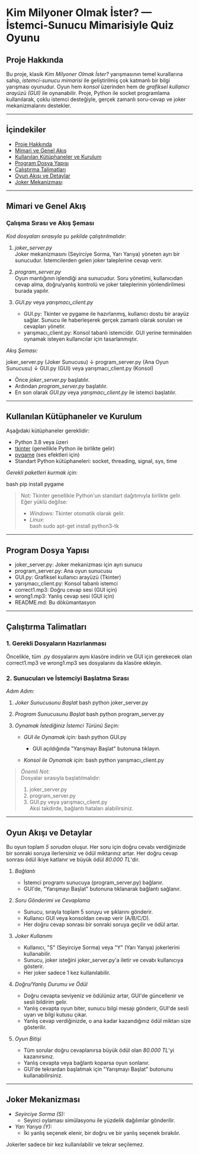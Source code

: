 # Kim Milyoner Olmak İster? — İstemci-Sunucu Mimarisiyle Quiz Oyunu

## Proje Hakkında

Bu proje, klasik *Kim Milyoner Olmak İster?* yarışmasının temel kurallarına sahip, *istemci-sunucu mimarisi* ile geliştirilmiş çok katmanlı bir bilgi yarışması oyunudur. Oyun hem *konsol* üzerinden hem de *grafiksel kullanıcı arayüzü (GUI)* ile oynanabilir. Proje, Python ile socket programlama kullanılarak, çoklu istemci desteğiyle, gerçek zamanlı soru-cevap ve joker mekanizmalarını destekler.

---

## İçindekiler

- [Proje Hakkında](#proje-hakkında)
- [Mimari ve Genel Akış](#mimari-ve-genel-akış)
- [Kullanılan Kütüphaneler ve Kurulum](#kullanılan-kütüphaneler-ve-kurulum)
- [Program Dosya Yapısı](#program-dosya-yapısı)
- [Çalıştırma Talimatları](#çalıştırma-talimatları)
- [Oyun Akışı ve Detaylar](#oyun-akışı-ve-detaylar)
- [Joker Mekanizması](#joker-mekanizması)

---

## Mimari ve Genel Akış

### Çalışma Sırası ve Akış Şeması

*Kod dosyaları sırasıyla şu şekilde çalıştırılmalıdır:*

1. *joker_server.py*  
   Joker mekanizmasını (Seyirciye Sorma, Yarı Yarıya) yöneten ayrı bir sunucudur. İstemcilerden gelen joker taleplerine cevap verir.

2. *program_server.py*  
   Oyun mantığının işlendiği ana sunucudur. Soru yönetimi, kullanıcıdan cevap alma, doğru/yanlış kontrolü ve joker taleplerinin yönlendirilmesi burada yapılır.

3. *GUI.py* veya *yarışmacı_client.py*  
   - GUI.py: Tkinter ve pygame ile hazırlanmış, kullanıcı dostu bir arayüz sağlar. Sunucu ile haberleşerek gerçek zamanlı olarak soruları ve cevapları yönetir.
   - yarışmacı_client.py: Konsol tabanlı istemcidir. GUI yerine terminalden oynamak isteyen kullanıcılar için tasarlanmıştır.

*Akış Şeması:*


joker_server.py (Joker Sunucusu)
             ↓
program_server.py (Ana Oyun Sunucusu)
             ↓
GUI.py (GUI) veya yarışmacı_client.py (Konsol)


- Önce *joker_server.py* başlatılır.
- Ardından *program_server.py* başlatılır.
- En son olarak *GUI.py* veya *yarışmacı_client.py* ile istemci başlatılır.

---

## Kullanılan Kütüphaneler ve Kurulum

Aşağıdaki kütüphaneler gereklidir:

- Python 3.8 veya üzeri
- [tkinter](https://docs.python.org/3/library/tkinter.html) (genellikle Python ile birlikte gelir)
- [pygame](https://www.pygame.org/) (ses efektleri için)
- Standart Python kütüphaneleri: socket, threading, signal, sys, time

*Gerekli paketleri kurmak için:*

bash
pip install pygame


> Not: Tkinter genellikle Python'un standart dağıtımıyla birlikte gelir. Eğer yüklü değilse:
> - *Windows:* Tkinter otomatik olarak gelir.
> - *Linux:*  
>   bash
>   sudo apt-get install python3-tk
>   

---

## Program Dosya Yapısı


- joker_server.py: Joker mekanizması için ayrı sunucu  
- program_server.py: Ana oyun sunucusu  
- GUI.py: Grafiksel kullanıcı arayüzü (Tkinter)  
- yarışmacı_client.py: Konsol tabanlı istemci  
- correct1.mp3: Doğru cevap sesi (GUI için)  
- wrong1.mp3: Yanlış cevap sesi (GUI için)  
- README.md: Bu dökümantasyon  


---

## Çalıştırma Talimatları

### 1. Gerekli Dosyaların Hazırlanması

Öncelikle, tüm .py dosyalarını aynı klasöre indirin ve GUI için gerekecek olan correct1.mp3 ve wrong1.mp3 ses dosyalarını da klasöre ekleyin.

### 2. Sunucuları ve İstemciyi Başlatma Sırası

*Adım Adım:*

1. *Joker Sunucusunu Başlat*
   bash
   python joker_server.py
   

2. *Program Sunucusunu Başlat*
   bash
   python program_server.py
   

3. *Oynamak İstediğiniz İstemci Türünü Seçin:*
   - *GUI ile Oynamak için:*
     bash
     python GUI.py
     
     - GUI açıldığında "Yarışmayı Başlat" butonuna tıklayın.
   - *Konsol ile Oynamak için:*
     bash
     python yarışmacı_client.py
     

> *Önemli Not:*  
> Dosyalar sırasıyla başlatılmalıdır:  
> 1. joker_server.py  
> 2. program_server.py  
> 3. GUI.py veya yarışmacı_client.py  
> Aksi takdirde, bağlantı hataları alabilirsiniz.

---

## Oyun Akışı ve Detaylar

Bu oyun toplam *5 sorudan* oluşur. Her soru için doğru cevabı verdiğinizde bir sonraki soruya ilerlersiniz ve ödül miktarınız artar. Her doğru cevap sonrası ödül ikiye katlanır ve büyük ödül *80.000 TL*'dir.

1. *Bağlantı*
   - İstemci programı sunucuya (program_server.py) bağlanır.
   - GUI'de, "Yarışmayı Başlat" butonuna tıklanarak bağlantı sağlanır.

2. *Soru Gönderimi ve Cevaplama*
   - Sunucu, sırayla toplam 5 soruyu ve şıklarını gönderir.
   - Kullanıcı GUI veya konsoldan cevap verir (A/B/C/D).
   - Her doğru cevap sonrası bir sonraki soruya geçilir ve ödül artar.

3. *Joker Kullanımı*
   - Kullanıcı, "S" (Seyirciye Sorma) veya "Y" (Yarı Yarıya) jokerlerini kullanabilir.
   - Sunucu, joker isteğini joker_server.py'a iletir ve cevabı kullanıcıya gösterir.
   - Her joker sadece 1 kez kullanılabilir.

4. *Doğru/Yanlış Durumu ve Ödül*
   - Doğru cevapta seviyeniz ve ödülünüz artar, GUI'de güncellenir ve sesli bildirim gelir.
   - Yanlış cevapta oyun biter, sunucu bilgi mesajı gönderir, GUI'de sesli uyarı ve bilgi kutusu çıkar.
   - Yanlış cevap verdiğinizde, o ana kadar kazandığınız ödül miktarı size gösterilir.

5. *Oyun Bitişi*
   - Tüm sorular doğru cevaplanırsa büyük ödül olan *80.000 TL*'yi kazanırsınız.
   - Yanlış cevapta veya bağlantı koparsa oyun sonlanır.
   - GUI'de tekrardan başlatmak için "Yarışmayı Başlat" butonunu kullanabilirsiniz.

---

## Joker Mekanizması

- *Seyirciye Sorma (S):*
  - Seyirci oylaması simülasyonu ile yüzdelik dağılımlar gönderilir.
- *Yarı Yarıya (Y):*
  - İki yanlış seçenek elenir, bir doğru ve bir yanlış seçenek bırakılır.

Jokerler sadece bir kez kullanılabilir ve tekrar seçilemez.
